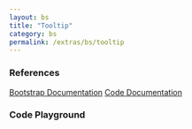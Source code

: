 ```yaml
---
layout: bs
title: "Tooltip"
category: bs
permalink: /extras/bs/tooltip
---
```


### References

<div class="bs">
    <div class="list-group">
        <a class="list-group-item list-group-item-action" href="https://getbootstrap.com/docs/4.4/components/tooltips">Bootstrap Documentation</a>
        <a class="list-group-item list-group-item-action" href="/docs/sprest-bs/modules/_components_tooltip_d_.html">Code Documentation</a>
    </div>
</div>

### Code Playground

<div id="playground" class="bs"></div>
<script type="text/javascript">
    // Wait for the page to load
    window.addEventListener("load", function() {
        // Create the code editor
        var editor = CodeEditor(document.getElementById("playground"), true, [
            '// Create the tooltip',
            'Components.Tooltip({',
            '\tel: app,',
            '\ttext: "Tooltip",',
            '\toptions: {',
            '\t\thtml: true,',
            '\t\ttitle: "My Tooltip",',
            '\t}',
            '});'
        ].join('\n'));
    });
</script>